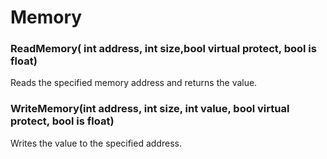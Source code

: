 # Memory

### ReadMemory\( int address, int size,bool virtual protect,  bool is float\)

Reads the specified memory address and returns the value.

### WriteMemory\(int address, int size, int value, bool virtual protect,  bool is float\)

Writes the value to the specified address.

